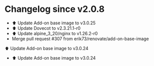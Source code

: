 # Changelog since v2.0.8
- ⬆️ Update Add-on base image to v3.0.25 
- ⬆️ Update Dovecot to v2.3.21.1-r0 
- ⬆️ Update alpine_3_20/nginx to v1.26.2-r0 
- Merge pull request #307 from erik73/renovate/add-on-base-image

⬆️ Update Add-on base image to v3.0.24 
- ⬆️ Update Add-on base image to v3.0.24 

